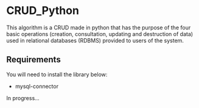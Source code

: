 # CRUD_Python
This algorithm is a CRUD made in python that has the purpose of the four basic operations (creation, consultation, updating and destruction of data) used in relational databases (RDBMS) provided to users of the system.

## Requirements
You will need to install the library below:
- mysql-connector

In progress...
